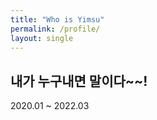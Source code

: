 ```yaml
---
title: "Who is Yimsu"
permalink: /profile/
layout: single
---
```


## 내가 누구내면 말이다~~!


2020.01 ~ 2022.03 